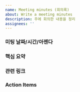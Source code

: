 ```yaml
---
name: Meeting minutes (회의록)
about: Write a meeting minutes 
description: 주에 회의한 내용을 정리
assignees: ''
---
```



### 미팅 날짜/시간/아젠다
<!-- 
 ex)
 - 05/06/2024
 - 2시간
 - 화면 구성과 필요한 프레임워크
-->

### 핵심 요약
<!-- 
 ex)
 - 해당 어플리케이션은 사용자의 이메일을 주기적으로 효과적으로 삭제하고 관리할 수 있게 하는 것이라고 이번 회의때 정의하였다.
 - FLUTTER라는 프레임워크를 사용해서 크로스플랫폼으로 개발할 계획이다.
 - 총 5개 페이지를 디자인으로 구성하였으며 링크는 아래에 첨부하였다.
-->


### 관련 링크
<!-- 
 ex) 화면 구성 디자인 링크, 회의에서 결정한 것들에 관한 이미지 등등
 - google drive image link
 - ...etc
-->




### Action Items
<!-- 
다음 목표들을 이루기 위해서 해야하는 액션 들에 대하여 산출
ex)
- 기한: 05/25/2024
- 디자인 완성 (@팀맴버이메일, @팀맴버이메일, @팀맴버이메일)
- Oauth의 구현 방식에 대해서 조사 (@팀맴버이메일, @팀맴버이메일, @팀맴버이메일)
- ...etc
 -->